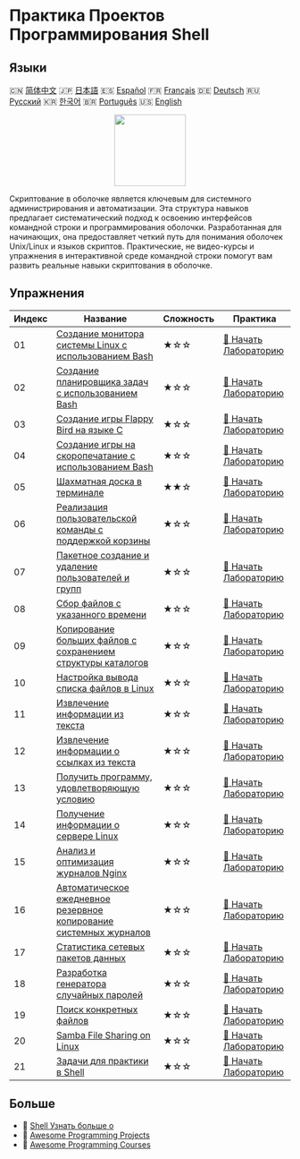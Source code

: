 # Практика Проектов Программирования Shell

## Языки

🇨🇳 [简体中文](README_zh.md) 🇯🇵 [日本語](README_ja.md) 🇪🇸 [Español](README_es.md) 🇫🇷 [Français](README_fr.md) 🇩🇪 [Deutsch](README_de.md) 🇷🇺 [Русский](README_ru.md) 🇰🇷 [한국어](README_ko.md) 🇧🇷 [Português](README_pt.md) 🇺🇸 [English](README.md) 

<div align="center">
<img width="128px" src="https://file.labex.io/path/FaVTnI4iqZP0.png">
</div>

Скриптование в оболочке является ключевым для системного администрирования и автоматизации. Эта структура навыков предлагает систематический подход к освоению интерфейсов командной строки и программирования оболочки. Разработанная для начинающих, она предоставляет четкий путь для понимания оболочек Unix/Linux и языков скриптов. Практические, не видео-курсы и упражнения в интерактивной среде командной строки помогут вам развить реальные навыки скриптования в оболочке.

## Упражнения

|   Индекс | Название                                                                                                                                 | Сложность   | Практика                                                                                                    |
|----------|------------------------------------------------------------------------------------------------------------------------------------------|-------------|-------------------------------------------------------------------------------------------------------------|
|       01 | [Создание монитора системы Linux с использованием Bash](https://labex.io/ru/courses/project-build-a-linux-system-monitor-using-bash)     | ★☆☆         | [🚀 Начать Лабораторию](https://labex.io/ru/courses/project-build-a-linux-system-monitor-using-bash)        |
|       02 | [Создание планировщика задач с использованием Bash](https://labex.io/ru/courses/project-build-a-task-scheduler-using-bash)               | ★☆☆         | [🚀 Начать Лабораторию](https://labex.io/ru/courses/project-build-a-task-scheduler-using-bash)              |
|       03 | [Создание игры Flappy Bird на языке C](https://labex.io/ru/courses/project-building-flappy-bird-using-c)                                 | ★☆☆         | [🚀 Начать Лабораторию](https://labex.io/ru/courses/project-building-flappy-bird-using-c)                   |
|       04 | [Создание игры на скоропечатание с использованием Bash](https://labex.io/ru/courses/project-creating-a-typing-game-using-bash)           | ★☆☆         | [🚀 Начать Лабораторию](https://labex.io/ru/courses/project-creating-a-typing-game-using-bash)              |
|       05 | [Шахматная доска в терминале](https://labex.io/ru/courses/project-chess-board-in-terminal)                                               | ★★☆         | [🚀 Начать Лабораторию](https://labex.io/ru/courses/project-chess-board-in-terminal)                        |
|       06 | [Реализация пользовательской команды с поддержкой корзины](https://labex.io/ru/courses/project-avoid-accidental-deletion)                | ★☆☆         | [🚀 Начать Лабораторию](https://labex.io/ru/courses/project-avoid-accidental-deletion)                      |
|       07 | [Пакетное создание и удаление пользователей и групп](https://labex.io/ru/courses/project-bulk-creation-and-deletion-of-users-and-groups) | ★☆☆         | [🚀 Начать Лабораторию](https://labex.io/ru/courses/project-bulk-creation-and-deletion-of-users-and-groups) |
|       08 | [Сбор файлов с указанного времени](https://labex.io/ru/courses/project-collect-files-from-specified-time)                                | ★☆☆         | [🚀 Начать Лабораторию](https://labex.io/ru/courses/project-collect-files-from-specified-time)              |
|       09 | [Копирование больших файлов с сохранением структуры каталогов](https://labex.io/ru/courses/project-copy-specified-files)                 | ★☆☆         | [🚀 Начать Лабораторию](https://labex.io/ru/courses/project-copy-specified-files)                           |
|       10 | [Настройка вывода списка файлов в Linux](https://labex.io/ru/courses/project-directory-size)                                             | ★☆☆         | [🚀 Начать Лабораторию](https://labex.io/ru/courses/project-directory-size)                                 |
|       11 | [Извлечение информации из текста](https://labex.io/ru/courses/project-extracting-information-from-text)                                  | ★☆☆         | [🚀 Начать Лабораторию](https://labex.io/ru/courses/project-extracting-information-from-text)               |
|       12 | [Извлечение информации о ссылках из текста](https://labex.io/ru/courses/project-extracting-link-information-from-text)                   | ★☆☆         | [🚀 Начать Лабораторию](https://labex.io/ru/courses/project-extracting-link-information-from-text)          |
|       13 | [Получить программу, удовлетворяющую условию](https://labex.io/ru/courses/project-get-program-that-satisfies-the-condition)              | ★☆☆         | [🚀 Начать Лабораторию](https://labex.io/ru/courses/project-get-program-that-satisfies-the-condition)       |
|       14 | [Получение информации о сервере Linux](https://labex.io/ru/courses/project-get-system-information)                                       | ★☆☆         | [🚀 Начать Лабораторию](https://labex.io/ru/courses/project-get-system-information)                         |
|       15 | [Анализ и оптимизация журналов Nginx](https://labex.io/ru/courses/project-log-analysis)                                                  | ★☆☆         | [🚀 Начать Лабораторию](https://labex.io/ru/courses/project-log-analysis)                                   |
|       16 | [Автоматическое ежедневное резервное копирование системных журналов](https://labex.io/ru/courses/project-log-backup)                     | ★☆☆         | [🚀 Начать Лабораторию](https://labex.io/ru/courses/project-log-backup)                                     |
|       17 | [Статистика сетевых пакетов данных](https://labex.io/ru/courses/project-network-data-packet-statistics)                                  | ★☆☆         | [🚀 Начать Лабораторию](https://labex.io/ru/courses/project-network-data-packet-statistics)                 |
|       18 | [Разработка генератора случайных паролей](https://labex.io/ru/courses/project-password-generator)                                        | ★☆☆         | [🚀 Начать Лабораторию](https://labex.io/ru/courses/project-password-generator)                             |
|       19 | [Поиск конкретных файлов](https://labex.io/ru/courses/project-searching-for-specific-files)                                              | ★☆☆         | [🚀 Начать Лабораторию](https://labex.io/ru/courses/project-searching-for-specific-files)                   |
|       20 | [Samba File Sharing on Linux](https://labex.io/ru/courses/project-samba-file-sharing-on-linux)                                           | ★☆☆         | [🚀 Начать Лабораторию](https://labex.io/ru/courses/project-samba-file-sharing-on-linux)                    |
|       21 | [Задачи для практики в Shell](https://labex.io/ru/courses/shell-practice-challenges)                                                     | ★☆☆         | [🚀 Начать Лабораторию](https://labex.io/ru/courses/shell-practice-challenges)                              |

## Больше

- 🔗 [Shell Узнать больше о](https://labex.io/ru/skilltrees/shell)
- 🔗 [Awesome Programming Projects](https://github.com/labex-labs/awesome-programming-projects)
- 🔗 [Awesome Programming Courses](https://github.com/labex-labs/awesome-programming-courses)

